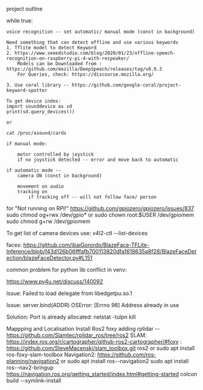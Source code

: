 project outline


while true:

    voice recognition -- set automatic/ manual mode (const in background)

    Need something that can detect offline and use various keywords
    1. Tflite model to detect Keyword 
    2. https://www.seeedstudio.com/blog/2020/01/23/offline-speech-recognition-on-raspberry-pi-4-with-respeaker/
        Models can be Downloaded from : https://github.com/mozilla/DeepSpeech/releases/tag/v0.9.3
        For Queries, check: https://discourse.mozilla.org/

    3. Use coral library -- https://github.com/google-coral/project-keyword-spotter

    To get device index:
    import sounddevice as sd
    print(sd.query_devices()) 

    or 

    cat /proc/asound/cards

    if manual mode:

        motor controlled by joystick 
        if no joystick detected -- error and move back to automatic

    if automatic mode --
        camera ON (const in background)

        movement on audio
        tracking on
            if tracking off -- will not follow face/ person


for "Not running on RPI!" https://github.com/gpiozero/gpiozero/issues/837
sudo chmod og+rwx /dev/gpio*
or 
sudo chown root:$USER /dev/gpiomem
sudo chmod g+rw /dev/gpiomem


To get list of camera devices use:
v4l2-ctl --list-devices


faces: https://github.com/ibaiGorordo/BlazeFace-TFLite-Inference/blob/f43d126b06fffafb700113820dfa1618635a8f28/BlazeFaceDetection/blazeFaceDetector.py#L151

common problem for python lib conflict in venv:

https://www.py4u.net/discuss/140092

Issue: Failed to load delegate from libedgetpu.so.1


Issue: server.bind(ADDR)
    OSError: [Errno 98] Address already in use

Solution: Port is already allocated:
netstat -tulpn
kill <pid>

Mappping and Localisation
Install Ros2 foxy 
adding rplidar -- https://github.com/Slamtec/rplidar_ros/tree/ros2
SLAM: https://index.ros.org/r/cartographer/github-ros2-cartographer/#foxy
    : https://github.com/SteveMacenski/slam_toolbox.git ros2
    or 
    sudo apt install ros-foxy-slam-toolbox
Navigation2: https://github.com/ros-planning/navigation2 
            or 
            sudo apt install ros-<ros2-distro>-navigation2
            sudo apt install ros-<ros2-distro>-nav2-bringup
            https://navigation.ros.org/getting_started/index.html#getting-started
colcon build --symlink-install